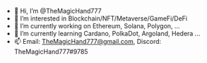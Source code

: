 - 👋 Hi, I’m @TheMagicHand777
- 👀 I’m interested in Blockchain/NFT/Metaverse/GameFi/DeFi
- 💞️ I’m currently working on Ethereum, Solana, Polygon, ...
- 🌱 I’m currently learning Cardano, PolkaDot, Argoland, Hedera ...
- 📫 Email: TheMagicHand777@gmail.com, Discord: TheMagicHand777#9785

<!---
TheMagicHand777/TheMagicHand777 is a ✨ special ✨ repository because its `README.md` (this file) appears on your GitHub profile.
You can click the Preview link to take a look at your changes.
--->
